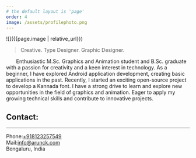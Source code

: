 ```yaml
---
# the default layout is 'page'
order: 4
image: /assets/profilephoto.png
---
```


![]({{page.image | relative_url}})

> Creative. Type Designer. Graphic Designer.<br>

&nbsp;&nbsp;&nbsp;&nbsp;&nbsp;&nbsp;&nbsp;Enthusiastic M.Sc. Graphics and Animation student and B.Sc. graduate with a passion for creativity and a keen interest in technology. As a beginner, I have explored Android application development, creating basic applications in the past. Recently, I started an exciting open-source project to develop a Kannada font. I have a strong drive to learn and explore new opportunities in the field of graphics and animation. Eager to apply my growing technical skills and contribute to innovative projects.<br>

## Contact:
---

Phone:[+918123257549](tel:+918123257549)<br>
Mail:[info@arunck.com](mailto:info@arunck.com)<br>
Bengaluru, India
